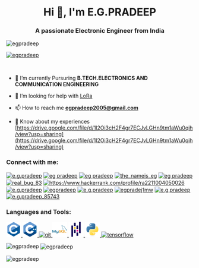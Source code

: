 <h1 align="center">Hi 👋, I'm E.G.PRADEEP</h1>
<h3 align="center">A passionate Electronic Engineer from India</h3>

<p align="left"> <img src="https://komarev.com/ghpvc/?username=egpradeep&label=Profile%20views&color=0e75b6&style=flat" alt="egpradeep" /> </p>

<p align="left"> <a href="https://github.com/ryo-ma/github-profile-trophy"><img src="https://github-profile-trophy.vercel.app/?username=egpradeep" alt="egpradeep" /></a> </p>

<p align="left"> <a href="https://twitter.com/" target="blank"><img src="https://img.shields.io/twitter/follow/?logo=twitter&style=for-the-badge" alt="" /></a> </p>

- 🌱 I’m currently Pursuring **B.TECH.ELECTRONICS AND COMMUNICATION ENGINEERING**

- 🤝 I’m looking for help with [LoRa](https://how2electronics.com/interfacing-lora-sx1276-with-stm32-microcontroller-lr1276-915mhz/)

- 📫 How to reach me **egpradeep2005@gmail.com**

- 📄 Know about my experiences [https://drive.google.com/file/d/1l2Oi3cH2F4gr7ECJvLGHn9tm1aWu0qih/view?usp=sharing](https://drive.google.com/file/d/1l2Oi3cH2F4gr7ECJvLGHn9tm1aWu0qih/view?usp=sharing)

<h3 align="left">Connect with me:</h3>
<p align="left">
<a href="https://linkedin.com/in/e.g.pradeep" target="blank"><img align="center" src="https://raw.githubusercontent.com/rahuldkjain/github-profile-readme-generator/master/src/images/icons/Social/linked-in-alt.svg" alt="e.g.pradeep" height="30" width="40" /></a>
<a href="https://kaggle.com/eg pradeep" target="blank"><img align="center" src="https://raw.githubusercontent.com/rahuldkjain/github-profile-readme-generator/master/src/images/icons/Social/kaggle.svg" alt="eg pradeep" height="30" width="40" /></a>
<a href="https://fb.com/eg pradeep" target="blank"><img align="center" src="https://raw.githubusercontent.com/rahuldkjain/github-profile-readme-generator/master/src/images/icons/Social/facebook.svg" alt="eg pradeep" height="30" width="40" /></a>
<a href="https://instagram.com/the_nameis_eg" target="blank"><img align="center" src="https://raw.githubusercontent.com/rahuldkjain/github-profile-readme-generator/master/src/images/icons/Social/instagram.svg" alt="the_nameis_eg" height="30" width="40" /></a>
<a href="https://www.youtube.com/c/eg pradeep" target="blank"><img align="center" src="https://raw.githubusercontent.com/rahuldkjain/github-profile-readme-generator/master/src/images/icons/Social/youtube.svg" alt="eg pradeep" height="30" width="40" /></a>
<a href="https://www.codechef.com/users/real_bug_83" target="blank"><img align="center" src="https://cdn.jsdelivr.net/npm/simple-icons@3.1.0/icons/codechef.svg" alt="real_bug_83" height="30" width="40" /></a>
<a href="https://www.hackerrank.com/https://www.hackerrank.com/profile/ra2211004050026" target="blank"><img align="center" src="https://raw.githubusercontent.com/rahuldkjain/github-profile-readme-generator/master/src/images/icons/Social/hackerrank.svg" alt="https://www.hackerrank.com/profile/ra2211004050026" height="30" width="40" /></a>
<a href="https://codeforces.com/profile/e.g.pradeep" target="blank"><img align="center" src="https://raw.githubusercontent.com/rahuldkjain/github-profile-readme-generator/master/src/images/icons/Social/codeforces.svg" alt="e.g.pradeep" height="30" width="40" /></a>
<a href="https://www.leetcode.com/egpradeep" target="blank"><img align="center" src="https://raw.githubusercontent.com/rahuldkjain/github-profile-readme-generator/master/src/images/icons/Social/leet-code.svg" alt="egpradeep" height="30" width="40" /></a>
<a href="https://www.hackerearth.com/e.g.pradeep" target="blank"><img align="center" src="https://raw.githubusercontent.com/rahuldkjain/github-profile-readme-generator/master/src/images/icons/Social/hackerearth.svg" alt="e.g.pradeep" height="30" width="40" /></a>
<a href="https://auth.geeksforgeeks.org/user/egpradej1mw" target="blank"><img align="center" src="https://raw.githubusercontent.com/rahuldkjain/github-profile-readme-generator/master/src/images/icons/Social/geeks-for-geeks.svg" alt="egpradej1mw" height="30" width="40" /></a>
<a href="https://www.topcoder.com/members/e.g.pradeep" target="blank"><img align="center" src="https://raw.githubusercontent.com/rahuldkjain/github-profile-readme-generator/master/src/images/icons/Social/topcoder.svg" alt="e.g.pradeep" height="30" width="40" /></a>
<a href="https://discord.gg/e.g.pradeep_85743" target="blank"><img align="center" src="https://raw.githubusercontent.com/rahuldkjain/github-profile-readme-generator/master/src/images/icons/Social/discord.svg" alt="e.g.pradeep_85743" height="30" width="40" /></a>
</p>

<h3 align="left">Languages and Tools:</h3>
<p align="left"> <a href="https://www.cprogramming.com/" target="_blank" rel="noreferrer"> <img src="https://raw.githubusercontent.com/devicons/devicon/master/icons/c/c-original.svg" alt="c" width="40" height="40"/> </a> <a href="https://www.w3schools.com/cpp/" target="_blank" rel="noreferrer"> <img src="https://raw.githubusercontent.com/devicons/devicon/master/icons/cplusplus/cplusplus-original.svg" alt="cplusplus" width="40" height="40"/> </a> <a href="https://git-scm.com/" target="_blank" rel="noreferrer"> <img src="https://www.vectorlogo.zone/logos/git-scm/git-scm-icon.svg" alt="git" width="40" height="40"/> </a> <a href="https://www.mysql.com/" target="_blank" rel="noreferrer"> <img src="https://raw.githubusercontent.com/devicons/devicon/master/icons/mysql/mysql-original-wordmark.svg" alt="mysql" width="40" height="40"/> </a> <a href="https://pandas.pydata.org/" target="_blank" rel="noreferrer"> <img src="https://raw.githubusercontent.com/devicons/devicon/2ae2a900d2f041da66e950e4d48052658d850630/icons/pandas/pandas-original.svg" alt="pandas" width="40" height="40"/> </a> <a href="https://www.python.org" target="_blank" rel="noreferrer"> <img src="https://raw.githubusercontent.com/devicons/devicon/master/icons/python/python-original.svg" alt="python" width="40" height="40"/> </a> <a href="https://www.tensorflow.org" target="_blank" rel="noreferrer"> <img src="https://www.vectorlogo.zone/logos/tensorflow/tensorflow-icon.svg" alt="tensorflow" width="40" height="40"/> </a> </p>

<p><img align="left" src="https://github-readme-stats.vercel.app/api/top-langs?username=egpradeep&show_icons=true&locale=en&layout=compact" alt="egpradeep" /></p>

<p>&nbsp;<img align="center" src="https://github-readme-stats.vercel.app/api?username=egpradeep&show_icons=true&locale=en" alt="egpradeep" /></p>

<p><img align="center" src="https://github-readme-streak-stats.herokuapp.com/?user=egpradeep&" alt="egpradeep" /></p>
